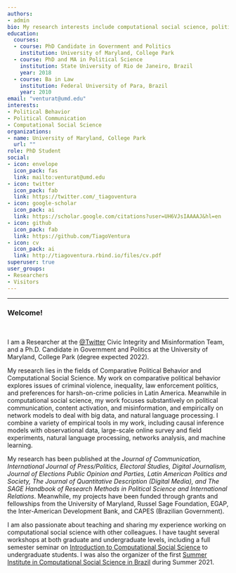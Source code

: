 ```yaml
---
authors:
- admin
bio: My research interests include computational social science, political behavior and violence in Latin America. 
education:
  courses:
  - course: PhD Candidate in Government and Politics
    institution: University of Maryland, College Park
  - course: PhD and MA in Political Science
    institution: State University of Rio de Janeiro, Brazil
    year: 2018
  - course: Ba in Law
    institution: Federal University of Para, Brazil
    year: 2010
email: "venturat@umd.edu"
interests:
- Political Behavior
- Political Communication
- Computational Social Science
organizations:
- name: University of Maryland, College Park
  url: ""
role: PhD Student
social:
- icon: envelope
  icon_pack: fas
  link: mailto:venturat@umd.edu
- icon: twitter
  icon_pack: fab
  link: https://twitter.com/_tiagoventura
- icon: google-scholar
  icon_pack: ai
  link: https://scholar.google.com/citations?user=UH6VJsIAAAAJ&hl=en
- icon: github
  icon_pack: fab
  link: https://github.com/TiagoVentura
- icon: cv
  icon_pack: ai
  link: http://tiagoventura.rbind.io/files/cv.pdf
superuser: true
user_groups:
- Researchers
- Visitors
---
```


<hr>


### Welcome!

<br>

I am a Researcher at the [@Twitter](https://twitter.com/TwitterResearch) Civic Integrity and Misinformation Team, and a Ph.D. Candidate in Government and Politics at the University of Maryland, College Park (degree expected 2022). 

My research lies in the fields of Comparative Political Behavior and Computational Social Science. My work on comparative political behavior explores issues of criminal violence, inequality, law enforcement politics, and preferences for harsh-on-crime policies in Latin America. Meanwhile in computational social science, my work focuses substantively on political communication, content activation, and misinformation, and empirically on network models to deal with big data, and natural language processing.  I combine a variety of empirical tools in my work, including causal inference models with observational data, large-scale online survey and field experiments, natural language processing, networks analysis, and machine learning.


<!-- My dissertation research focuses on criminal violence and political behavior in Latin America: how citizens make strategic decisions about security policies in violent democracies, how exposure to crime affects citizens' willingness to invest in security, and how these concerns ultimately enter into the electoral arena via support for candidates campaigning on tough-on-crime policies.-->

My research has been published at the _Journal of Communication, International Journal of Press/Politics, Electoral Studies, Digital Journalism, Journal of Elections Public Opinion and Parties, Latin American Politics and Society, The Journal of Quantitative Description (Digital Media), and The SAGE Handbook of Research Methods in Political Science and International Relations_. Meanwhile, my projects have been funded through grants and fellowships from the University of Maryland, Russel Sage Foundation, EGAP, the Inter-American Development Bank, and CAPES (Brazilian Government).

I am also passionate about teaching and sharing my experience working on computational social science with other colleagues.  I have taught several workshops at both graduate and undergraduate levels, including a full semester seminar on [Introduction to Computational Social Science](https://fgvintrocss.netlify.app/) to undergraduate students. I was also the organizer of the first [Summer Institute in Computational Social Science in Brazil](https://sicss.io/2021/fgv-dapp-brazil/) during Summer 2021. 

<!---  Bem-vindo ao meu site!

Sou aluno de doutorado em Ciência Política na Universidade de Maryland, College Park, Estados Unidos. Minha pesquisa foca em economica política comparada e comportamento político. Minha tese propõe um modelo teórico para compreender efeito de desigualdade econômica e victimização em preferencias por políticas de segurança na América Latina. No Brasil, obtive os títulos de  Mestrado e Doutorado em Ciência Política no IESP-UERJ. Minha agenda de pesquisa focou-se principalmente em formas de medir efetividade de experiências participativas e partidos politicos.  Confira neste link os materiais do workshop [Acessando dados da web em R](https://tiagoventura.github.io/workshop_ufpa/) que ofertei na minha alma-mater, Universidade Federal do Para. -->


